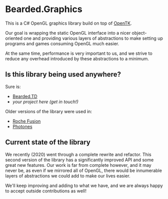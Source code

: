 # Bearded.Graphics

This is a C# OpenGL graphics library build on top of [OpenTK](https://github.com/opentk/opentk).

Our goal is wrapping the static OpenGL interface into a nicer object-oriented one and providing various layers of abstractions to make setting up programs and games consuming OpenGL much easier.

At the same time, performance is very important to us, and we strive to reduce any overhead introduced by these abstractions to a minimum.

## Is this library being used anywhere?

Sure is:

- [Bearded.TD](https://github.com/beardgame/td)
- _your project here (get in touch!)_

Older versions of the library were used in:
- [Roche Fusion](https://rochefusion.com)
- [Photones](https://github.com/photones/photones)


## Current state of the library

We recently (2020) went through a complete rewrite and refactor. This second version of the library has a significantly improved API and some great new features. Our work is far from complete however, and it may never be, as even if we mirrored all of OpenGL, there would be innumerable layers of abstractions we could add to make our lives easier.

We'll keep improving and adding to what we have, and we are always happy to accept outside contributions as well!
